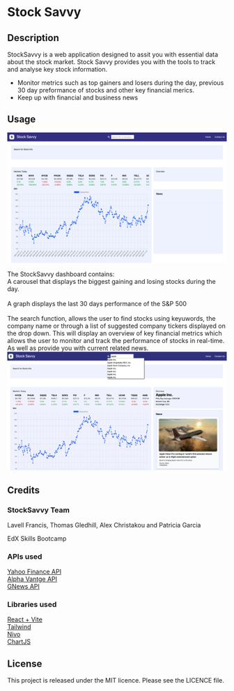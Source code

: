 # Stock Savvy

## Description
StockSavvy is a web application designed to assit you with essential data about the stock market. Stock Savvy provides you with the tools to track and analyse key stock information. 
* Monitor metrics such as top gainers and losers during the day, previous 30 day preformance of stocks and other key financial merics.
* Keep up with financial and business news


## Usage
![alt text](assets/images/stock-savvy-web.png)<br>

The StockSavvy dashboard contains: <br>
 A carousel that displays the biggest gaining and losing stocks during the day. 
<br>
<br>
A graph displays the last 30 days performance of the S&P 500
<br>
<br>
The search function, allows the user to find stocks using keyuwords, the company name or through a list of suggested company tickers displayed on the drop down. This will display an overview of key financial metrics which allows the user to monitor and track the performance of stocks in real-time. As well as provide you with current related news. <br>
![alt text](assets/images/search.png)
<br>

## Credits
### StockSavvy Team
Lavell Francis, Thomas Gledhill, Alex Christakou and Patricia Garcia

EdX Skills Bootcamp

### APIs used
[Yahoo Finance API ](https://rapidapi.com/manwilbahaa/api/yahoo-finance127/)<br>
[Alpha Vantge API](https://www.alphavantage.co/)<br>
[GNews API](https://gnews.io/)

### Libraries used
[React + Vite](https://vitejs.dev/)<br>
[Tailwind](https://tailwindcss.com/)<br>
[Nivo](https://nivo.rocks/)<br>
[ChartJS](https://www.chartjs.org/)<br>





## License
This project is released under the MIT licence. Please see the LICENCE file.

